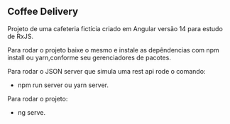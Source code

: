 ## Coffee Delivery

Projeto de uma cafeteria fictícia criado em Angular versão 14 para estudo de RxJS.

Para rodar o projeto baixe o mesmo e instale as depêndencias com npm install ou yarn,conforme seu gerenciadores de pacotes. 

Para rodar o JSON server que simula uma rest api rode o comando:
- npm run server ou yarn server.

Para rodar o projeto:

- ng serve.